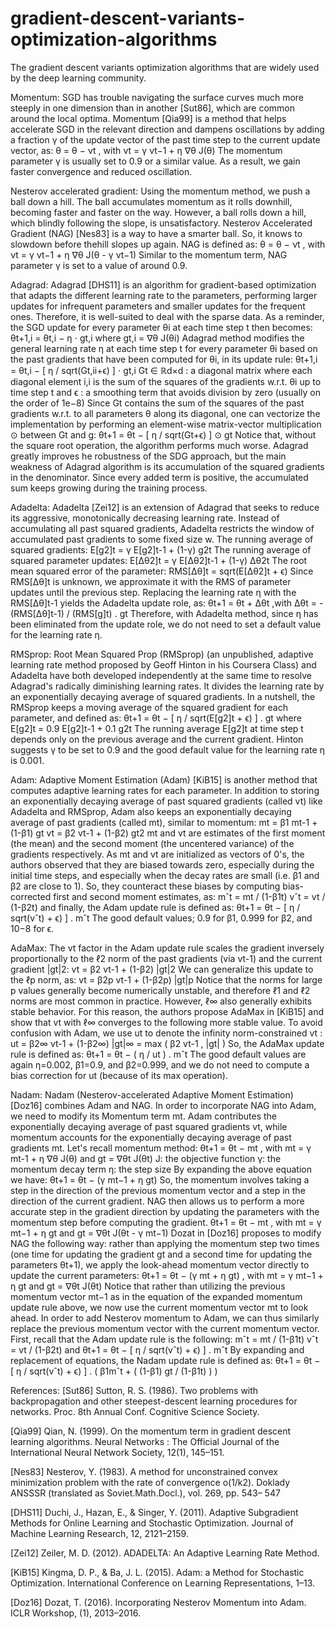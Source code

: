 # gradient-descent-variants-optimization-algorithms
The gradient descent variants optimization algorithms that are widely used by the deep learning community.


Momentum:
SGD has trouble navigating the surface curves much more steeply in one dimension than in another [Sut86], which are common around the local optima.
Momentum [Qia99] is a method that helps accelerate SGD in the relevant direction and dampens oscillations by adding a fraction γ of the update vector of the past time step to the current update vector, as:
θ = θ − νt , with  νt = γ νt−1  +  η ∇θ J(θ)
The momentum parameter γ is usually set to 0.9 or a similar value. As a result, we gain faster convergence and reduced oscillation.


Nesterov accelerated gradient:
Using the momentum method, we push a ball down a hill. The ball accumulates momentum as it rolls downhill, becoming faster and faster on the way. However, a ball rolls down a hill, which blindly following the slope, is unsatisfactory. Nesterov Accelerated Gradient (NAG) [Nes83] is a way to have a smarter ball. So, it knows to slowdown before thehill slopes up again. NAG is defined as:
θ = θ − νt , with  νt = γ νt−1  +  η ∇θ J(θ - γ νt−1)
Similar to the momentum term, NAG parameter γ is set to a value of around 0.9.


Adagrad:
Adagrad [DHS11] is an algorithm for gradient-based optimization that adapts the different learning rate to the parameters, performing larger updates for infrequent parameters and smaller updates for the frequent ones. Therefore, it is well-suited to deal with the sparse data.
As a reminder, the SGD update for every parameter θi at each time step  t  then becomes:  
θt+1,i = θt,i − η ⋅ gt,i   where  gt,i = ∇θ J(θi)
Adagrad method modifies the general learning rate η at each time step  t  for every parameter θi based on the past gradients that have been computed for θi, in its update rule:
θt+1,i = θt,i − [ η / sqrt(Gt,ii+ϵ) ] ⋅ gt,i
Gt ∈ ℝd×d : a diagonal matrix where each diagonal element i,i is the sum of the squares of the gradients w.r.t. θi up to time step t 
and
ϵ : a smoothing term that avoids division by zero (usually on the order of 1e−8)
Since Gt contains the sum of the squares of the past gradients w.r.t. to all parameters θ along its diagonal, one can vectorize the implementation by performing an element-wise matrix-vector multiplication ⊙ between Gt and g:
θt+1 = θt  − [ η / sqrt(Gt+ϵ) ]  ⊙ gt
Notice that, without the square root operation, the algorithm performs much worse.
Adagrad greatly improves he robustness of the SDG approach, but the main weakness of Adagrad algorithm is its accumulation of the squared gradients in the denominator. Since every added term is positive, the accumulated sum keeps growing during the training process.


Adadelta:
Adadelta [Zei12] is an extension of Adagrad that seeks to reduce its aggressive, monotonically decreasing learning rate. Instead of accumulating all past squared gradients, Adadelta restricts the window of accumulated past gradients to some fixed size w.
The running average of squared gradients:  E[g2]t = γ E[g2]t-1  + (1-γ) g2t
The running average of squared parameter updates:  E[Δθ2]t = γ E[Δθ2]t-1  + (1-γ) Δθ2t
The root mean squared error of the parameter:  RMS[Δθ]t = sqrt(E[Δθ2]t + ϵ)
Since RMS[Δθ]t is unknown, we approximate it with the RMS of parameter updates until the previous step.
Replacing the learning rate η with the RMS[Δθ]t-1  yields the Adadelta update role, as:
θt+1 = θt  +  Δθt   ,with  Δθt = - (RMS[Δθ]t-1) / (RMS[g]t) . gt
Therefore, with Adadelta method, since η has been eliminated from the update role, we do not need to set a default value for the learning rate η.


RMSprop:
Root Mean Squared Prop (RMSprop) (an unpublished, adaptive learning rate method proposed by Geoff Hinton in his Coursera Class) and Adadelta have both developed independently at the same time to resolve Adagrad's radically diminishing learning rates. It divides the learning rate by an exponentially decaying average of squared gradients.
In a nutshell, the RMSprop keeps a moving average of the squared gradient for each parameter, and defined as:
θt+1 = θt  − [ η / sqrt(E[g2]t + ϵ) ]  .  gt
where  E[g2]t = 0.9 E[g2]t-1  + 0.1 g2t
The running average E[g2]t  at time step t  depends  only on the previous average and the current gradient.
Hinton suggests γ to be set to 0.9 and the good default value for the learning rate η  is 0.001.


Adam:
Adaptive Moment Estimation (Adam) [KiB15] is another method that computes adaptive learning rates for each parameter. In addition to storing an exponentially decaying average of past squared gradients (called vt) like Adadelta and RMSprop, Adam also keeps an exponentially decaying average of past gradients (called mt), similar to momentum:
mt = β1 mt-1  +  (1-β1) gt
vt = β2 vt-1 + (1-β2) gt2
mt and vt are estimates of the first moment (the mean) and the second moment (the uncentered variance) of the gradients respectively. As mt and vt  are initialized as vectors of 0's, the authors observed that they are biased towards zero, especially during the initial time steps, and especially when the decay rates are small (i.e. β1 and β2 are close to 1). So, they counteract these biases by computing bias-corrected first and second moment estimates, as:
mˆt = mt / (1-β1t)
vˆt = vt / (1-β2t)
and finally, the Adam update rule is defined as:
θt+1 = θt  − [ η / sqrt(vˆt) + ϵ) ]  .  mˆt 
The good default values; 0.9 for β1, 0.999 for β2, and 10−8 for ϵ.


AdaMax:
The vt factor in the Adam update rule scales the gradient inversely proportionally to the ℓ2 norm of the past gradients (via vt-1) and the current gradient |gt|2:
vt = β2 vt-1 + (1-β2) |gt|2
We can generalize this update to the ℓp norm, as:
vt = β2p vt-1 + (1-β2p) |gt|p
Notice that the norms for large p values generally become numerically unstable, and therefore ℓ1 and ℓ2 norms are most common in practice. However, ℓ∞ also generally exhibits stable behavior. For this reason, the authors propose AdaMax in [KiB15] and show that  vt with ℓ∞ converges to the following more stable value. To avoid confusion with Adam, we use  ut to denote the infinity norm-constrained vt :
ut = β2∞ vt-1 + (1-β2∞) |gt|∞   =  max ( β2 vt-1 , |gt| )
So, the AdaMax update rule is defined as:
θt+1 = θt  −  ( η / ut ) . mˆt 
The good default values are again η=0.002, β1=0.9, and β2=0.999, and we do not need to compute a bias correction for ut (because of its max operation).


Nadam:
Nadam (Nesterov-accelerated Adaptive Moment Estimation) [Doz16] combines Adam and NAG. In order to incorporate NAG into Adam, we need to modify its Momentum term mt.  Adam contributes the exponentially decaying average of past squared gradients vt, while momentum accounts for the exponentially decaying average of past gradients mt.
Let's recall momentum method:
θt+1 = θt − mt , with  mt = γ mt-1  +  η ∇θ J(θ)   and   gt = ∇θt J(θt)
J: the objective function
γ: the momentum decay term
η: the step size
By expanding the above equation we have:
θt+1 = θt − (γ mt−1 + η gt)
So, the momentum involves taking a step in the direction of the previous momentum vector and a step in the direction of the current gradient.
NAG then allows us to perform a more accurate step in the gradient direction by updating the parameters with the momentum step before computing the gradient.
θt+1 = θt − mt , with  mt = γ mt−1  +  η gt     and     gt = ∇θt J(θt - γ mt−1) 
Dozat in [Doz16] proposes to modify NAG the following way: rather than applying the momentum step two times (one time for updating the gradient gt and a second time for updating the parameters θt+1), we apply the look-ahead momentum vector directly to update the current parameters:
θt+1 = θt − (γ mt  +  η gt) , with  mt = γ mt−1  +  η gt     and     gt = ∇θt J(θt) 
Notice that rather than utilizing the previous momentum vector mt−1 as in the equation of the expanded momentum update rule above, we now use the current momentum vector mt to look ahead.  In order to add Nesterov momentum to Adam, we can thus similarly replace the previous momentum vector with the current momentum vector. First, recall that the Adam update rule is the following:
mˆt = mt / (1-β1t)
vˆt = vt / (1-β2t)
and
θt+1 = θt  − [ η / sqrt(vˆt) + ϵ) ]  .  mˆt 
By expanding and replacement of equations, the Nadam update rule is defined as:
θt+1 = θt  − [ η / sqrt(vˆt) + ϵ) ]  .  ( β1mˆt   +  ( (1-β1) gt / (1-β1t) ) )



References:
[Sut86] Sutton, R. S. (1986). Two problems with backpropagation and other steepest-descent learning procedures for networks. Proc. 8th Annual Conf. Cognitive Science Society.

[Qia99] Qian, N. (1999). On the momentum term in gradient descent learning algorithms. Neural Networks : The Official Journal of the International Neural Network Society, 12(1), 145–151.

[Nes83] Nesterov, Y. (1983). A method for unconstrained convex minimization problem with the rate of convergence o(1/k2). Doklady ANSSSR (translated as Soviet.Math.Docl.), vol. 269, pp. 543– 547

[DHS11] Duchi, J., Hazan, E., & Singer, Y. (2011). Adaptive Subgradient Methods for Online Learning and Stochastic Optimization. Journal of Machine Learning Research, 12, 2121–2159.

[Zei12] Zeiler, M. D. (2012). ADADELTA: An Adaptive Learning Rate Method.

[KiB15] Kingma, D. P., & Ba, J. L. (2015). Adam: a Method for Stochastic Optimization. International Conference on Learning Representations, 1–13.

[Doz16] Dozat, T. (2016). Incorporating Nesterov Momentum into Adam. ICLR Workshop, (1), 2013–2016.
